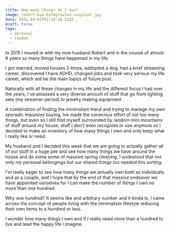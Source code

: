 ```yaml
---
title: How many things do I own?
image: robert-bye-by34glow7wa-unsplash.jpg
date: 2021-04-03T01:10:58.128Z
draft: false
tags:
  - personal
  - random
---
```

In 2015 I moved in with my now husband Robert and in the course of almost 6 years so many things have happened in my life.

I got married, moved houses 2 times, addopted a dog, had a brief streaming career, discovered I have ADHD, changed jobs and took very serious my life career, which will be the main topics of future post.

Naturally with all these changes in my life and the different focus I had over the years, I've amassed a very diverse amount of stuff that go from lighting sets (my streamer period) to jewelry making equipment.

A combination of finding the minimalism trend and trying to manage my own sporadic impulsive buying, Ive made the conscious effort of not too many things, but even so I still find myself surrounded by random mini mountains of stuff around my house, stuff I don't even recognize or use anymore so I decided to make an inventory of how many things I own and only keep what I really like or need.

My husband and I decided this week that we are going to actually gather all of our stuff in a huge pile and see how many things we have around the house and do some some of massive spring cleaning, I undestood that not only my personal belongings but our shared things too needed this sorting.

I'm really eager to see how many things we actually own both as individuals and as a couple, and I hope that by the end of that massive endeavor we have appointed ourselves for I can make the number of things I own no more than one hundred.

Why one hundred? It seems like and arbitrary number and it kinda is, I came across the concept of people living with the minimalism lifestyle reducing their own items to a hundred or less. 

I wonder how many things I own and if I really need more than a hundred to live and lead the happy life I imagine.